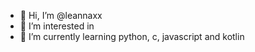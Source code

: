 - 👋 Hi, I’m @leannaxx
- 👀 I’m interested in 
- 🌱 I’m currently learning python, c, javascript and kotlin
